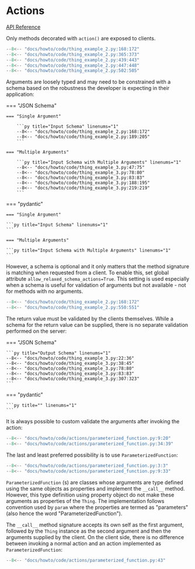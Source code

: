 Actions
=======

[API Reference](../../api-reference/action/index.md)

Only methods decorated with ``action()`` are exposed to clients. 

```py title="Actions" linenums="1"
--8<-- "docs/howto/code/thing_example_2.py:168:172"
--8<-- "docs/howto/code/thing_example_2.py:365:373"
--8<-- "docs/howto/code/thing_example_2.py:439:443"
--8<-- "docs/howto/code/thing_example_2.py:447:448"
--8<-- "docs/howto/code/thing_example_2.py:502:505"
```

Arguments are loosely typed and may need to be constrained with a schema based 
on the robustness the developer is expecting in their application:

=== "JSON Schema"

    === "Single Argument"

        ```py title="Input Schema" linenums="1"
        --8<-- "docs/howto/code/thing_example_2.py:168:172"
        --8<-- "docs/howto/code/thing_example_2.py:189:205"
        ```

    === "Multiple Arguments"

        ```py title="Input Schema with Multiple Arguments" linenums="1"
        --8<-- "docs/howto/code/thing_example_3.py:47:75"
        --8<-- "docs/howto/code/thing_example_3.py:78:80"
        --8<-- "docs/howto/code/thing_example_3.py:83:83"
        --8<-- "docs/howto/code/thing_example_3.py:188:195"
        --8<-- "docs/howto/code/thing_example_3.py:219:219"
        ```

=== "pydantic"

    === "Single Argument"

    ```py title="Input Schema" linenums="1"
    ```

    === "Multiple Arguments"

    ```py title="Input Schema with Multiple Arguments" linenums="1"
    ```

However, a schema is optional and it only matters that 
the method signature is matching when requested from a client. To enable this, set global attribute `allow_relaxed_schema_actions=True`. This setting is used especially when a schema is useful for validation of arguments but not available - not for methods with no arguments. 

```py title="Relaxed or Unavailable Schema for Actions" linenums="1"
--8<-- "docs/howto/code/thing_example_2.py:168:172"
--8<-- "docs/howto/code/thing_example_2.py:550:551"
```

The return value must be validated by the clients themselves. While a schema for the return value can be supplied, there is no separate validation performed on the server:

=== "JSON Schema"

    ```py title="Output Schema" linenums="1"
    --8<-- "docs/howto/code/thing_example_3.py:22:36"
    --8<-- "docs/howto/code/thing_example_3.py:38:45"
    --8<-- "docs/howto/code/thing_example_3.py:78:80"
    --8<-- "docs/howto/code/thing_example_3.py:83:83"
    --8<-- "docs/howto/code/thing_example_3.py:307:323"
    ```

=== "pydantic"

    ```py title="" linenums="1"
    ```

It is always possible to custom validate the arguments after invoking the action:

```py title="Actions" linenums="1"
--8<-- "docs/howto/code/actions/parameterized_function.py:9:20"
--8<-- "docs/howto/code/actions/parameterized_function.py:34:39"
```

The last and least preferred possibility is to use `ParameterizedFunction`: 

```py title="Actions" linenums="1"
--8<-- "docs/howto/code/actions/parameterized_function.py:3:3"
--8<-- "docs/howto/code/actions/parameterized_function.py:9:33"
```

``ParameterizedFunction`` (s) are classes whose arguments are type defined using the same objects as properties 
and implement the ``__call__`` method. However, this type definition using property object do not make these 
arguments as properties of the ``Thing``. The implementation follows convention used by ``param`` where the 
properties are termed as "parameters" (also hence the word "ParameterizedFunction"). 

The ``__call__`` method signature accepts its own self as the first argument, 
followed by the ``Thing`` instance as the second argument and then the arguments supplied by the client. On the 
client side, there is no difference between invoking a normal action and an action implemented as 
``ParameterizedFunction``:

```py title="Actions" linenums="1"
--8<-- "docs/howto/code/actions/parameterized_function.py:43"
```
